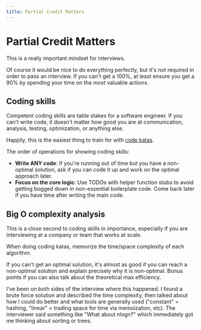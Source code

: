```yaml
---
title: Partial Credit Matters
--- 
```


# Partial Credit Matters

This is a really important mindset for interviews.  

Of course it would be nice to do everything perfectly, but it's not required in order to pass an interview. If you can't get a 100%, at least ensure you get a 90% by spending your time on the most valuable actions.


## Coding skills

Competent coding skills are table stakes for a software engineer. If you can't write code, it doesn't matter how good you are at communication, analysis, testing, optimization, or anything else.

Happily, this is the easiest thing to train for with [code katas](https://hthuman.github.io/tech-interview-tips/code-katas).

The order of operations for showing coding skills:

* **Write ANY code**: If you're running out of time but you have a non-optimal solution, ask if you can code it up and work on the optimal approach later.  
* **Focus on the core logic**: Use TODOs with helper function stubs to avoid getting bogged down in non-essential boilerplate code. Come back later if you have time after writing the main code.

## Big O complexity analysis

This is a close second to coding skills in importance, especially if you are interviewing at a company or team that works at scale.

When doing coding katas, memorize the time/space complexity of each algorithm.

If you can't get an optimal solution, it's almost as good if you can reach a non-optimal solution and explain precisely why it is non-optimal. Bonus points if you can also talk about the theoretical max efficiency.

I've been on both sides of the interview where this happened. I found a brute force solution and described the time complexity, then talked about how I could do better and what tools are generally used ("constant" = hashing, "linear" = trading space for time via memoization, etc). The interviewer said something like "What about nlogn?" which immediately got me thinking about sorting or trees. 
